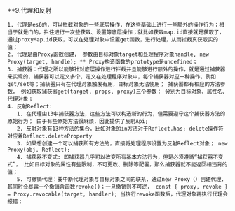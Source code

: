 **9.代理和反射

    1. 代理是es6的，可以拦截对象的一些底层操作，在这些基础上进行一些额外的操作行为；相当于就是门的，拦住进行一次些获取、设置等底层操作；就比如获取map.id直接就是获取了， 通过proxyMap.id获取，可以在处理对象中设置get函数，进行处理，从而拦截真获取实的值；
    2. 代理是由Proxy函数创建， 参数由目标对象target和处理程序对象handle, new Proxy(target, handle); ** Proxy构造函数的prototype是undefined；
    3. 捕获器：代理之所以能够针对底层操作进行拦截并且能够进行额外的操作，就是通过捕获器来实现的，捕获器可以定义多个，定义在处理程序对象中，每个捕获器对应一种操作，例如get/set等；捕获器只有在代理对象触发有用，目标对象无法使用； 捕获器都有相应的方法参数， 例如获取捕获器get(target, props, proxy)三个参数： 分别为目标对象、属性名、代理对象；   
    4. 反射Reflect:
       1. 在代理由13中捕获器方法，这些方法可以构造新的行为，但需要遵守这个捕获器方法的原始行为； 由于有些原始方法很麻烦，因此提供了反射Api;
       2. 反射对象有13种方法的集合，比如对象的in方法对于Reflect.has; delete操作符对应着Reflect.deleteProperty
       3. 如果想创建一个可以捕获所有方法的，直接将处理程序设置为反射Reflect对象； new Proxy(obj, Reflect);
       4. 捕获器不变式: 即捕获器几乎可以改变所有基本方法行为，但是必须遵循“捕获器不变式”， 比如目标对象的属性有些限制，不可更改、删除等配置，那么捕获器就不能返回相违背的值；
       5. 可撤销代理：要中断代理对象与目标对象之间的联系，通过new Proxy（）创建代理， 其同时会暴露一个撤销含函数revoke()；一旦撤销则不可逆， const { proxy, revoke } = Proxy.revocable(target, handler); 当执行revoke函数后，代理对象再执行代理会报错；
